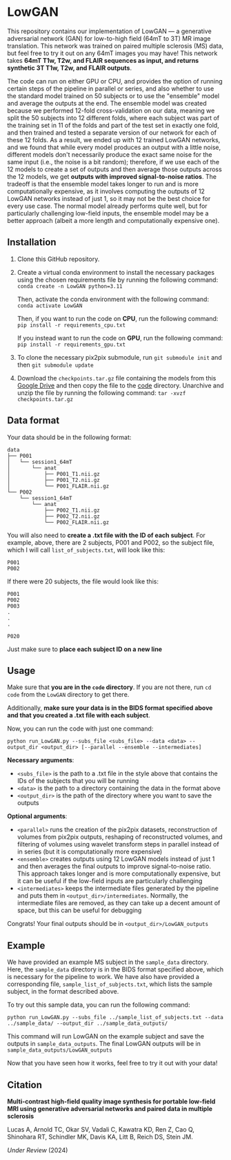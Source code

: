# LowGAN

This repository contains our implementation of LowGAN — a generative adversarial network (GAN) for low-to-high field (64mT to 3T) MR image translation. This network was trained on paired multiple sclerosis (MS) data, but feel free to try it out on any 64mT images you may have! This network takes **64mT T1w, T2w, and FLAIR sequences as input, and returns synthetic 3T T1w, T2w, and FLAIR outputs**. 

The code can run on either GPU or CPU, and provides the option of running certain steps of the pipeline in parallel or series, and also whether to use the standard model trained on 50 subjects or to use the "ensemble" model and average the outputs at the end. The ensemble model was created because we performed 12-fold cross-validation on our data, meaning we split the 50 subjects into 12 different folds, where each subject was part of the training set in 11 of the folds and part of the test set in exactly one fold, and then trained and tested a separate version of our network for each of these 12 folds. As a result, we ended up with 12 trained LowGAN networks, and we found that while every model produces an output with a little noise, different models don't necessarily produce the exact same noise for the same input (i.e., the noise is a bit random); therefore, if we use each of the 12 models to create a set of outputs and then average those outputs across the 12 models, we get **outputs with improved signal-to-noise ratios**. The tradeoff is that the ensemble model takes longer to run and is more computationally expensive, as it involves computing the outputs of 12 LowGAN networks instead of just 1, so it may not be the best choice for every use case. The normal model already performs quite well, but for particularly challenging low-field inputs, the ensemble model may be a better approach (albeit a more length and computationally expensive one).

## Installation

1. Clone this GitHub repository.
2. Create a virtual conda environment to install the necessary packages using the chosen requirements file by running the following command:
    `conda create -n LowGAN python=3.11`

    Then, activate the conda environment with the following command:
    `conda activate LowGAN`

    Then, if you want to run the code on **CPU**, run the following command:
    `pip install -r requirements_cpu.txt`

    If you instead want to run the code on **GPU**, run the following command:
    `pip install -r requirements_gpu.txt`

3. To clone the necessary pix2pix submodule, run `git submodule init` and then `git submodule update`
4. Download the `checkpoints.tar.gz` file containing the models from this [Google Drive](https://drive.google.com/file/d/1pwL7TSEp0Ve-9m3o-XWx59tlz9M97uY7/view?usp=drive_link) and then copy the file to the [code](https://github.com/cvadali/LowGAN/tree/main/code) directory. Unarchive and unzip the file by running the following command: `tar -xvzf checkpoints.tar.gz`

## Data format

Your data should be in the following format:

```
data
├── P001
│   └── session1_64mT
│       └── anat
│           ├── P001_T1.nii.gz
│           ├── P001_T2.nii.gz
│           └── P001_FLAIR.nii.gz
└── P002
    └── session1_64mT
        └── anat
            ├── P002_T1.nii.gz
            ├── P002_T2.nii.gz
            └── P002_FLAIR.nii.gz
```

You will also need to **create a .txt file with the ID of each subject**. For example, above, there are 2 subjects, P001 and P002, so the subject file, which I will call `list_of_subjects.txt`, will look like this:
```
P001
P002
```

If there were 20 subjects, the file would look like this:
```
P001
P002
P003
.
.
.

P020
```

Just make sure to **place each subject ID on a new line**


## Usage

Make sure that **you are in the `code` directory**. If you are not there, run `cd code` from the `LowGAN` directory to get there.

Additionally, **make sure your data is in the BIDS format specified above and that you created a .txt file with each subject**.

Now, you can run the code with just one command:

`python run_LowGAN.py --subs_file <subs_file> --data <data> --output_dir <output_dir> [--parallel --ensemble --intermediates]`

**Necessary arguments**:

- `<subs_file>` is the path to a .txt file in the style above that contains the IDs of the subjects that you will be running
- `<data>` is the path to a directory containing the data in the format above
- `<output_dir>` is the path of the directory where you want to save the outputs

**Optional arguments**:

- `<parallel>` runs the creation of the pix2pix datasets, reconstruction of volumes from pix2pix outputs, reshaping of reconstructed volumes, and filtering of volumes using wavelet transform steps in parallel instead of in series (but it is computationally more expensive)
- `<ensemble>` creates outputs using 12 LowGAN models instead of just 1 and then averages the final outputs to improve signal-to-noise ratio. This approach takes longer and is more computationally expensive, but it can be useful if the low-field inputs are particularly challenging
- `<intermediates>` keeps the intermediate files generated by the pipeline and puts them in `<output_dir>/intermediates`. Normally, the intermediate files are removed, as they can take up a decent amount of space, but this can be useful for debugging


Congrats! Your final outputs should be in `<output_dir>/LowGAN_outputs`

## Example

We have provided an example MS subject in the `sample_data` directory. Here, the `sample_data` directory is in the BIDS format specified above, which is necessary for the pipeline to work. We have also have provided a corresponding file, `sample_list_of_subjects.txt`, which lists the sample subject, in the format described above.

To try out this sample data, you can run the following command:

`python run_LowGAN.py --subs_file ../sample_list_of_subjects.txt --data ../sample_data/ --output_dir ../sample_data_outputs/`

This command will run LowGAN on the example subject and save the outputs in `sample_data_outputs`. The final LowGAN outputs will be in `sample_data_outputs/LowGAN_outputs`

Now that you have seen how it works, feel free to try it out with your data!


## Citation

**Multi-contrast high-field quality image synthesis for portable low-field MRI using generative adversarial networks and paired data in multiple sclerosis**

Lucas A, Arnold TC, Okar SV, Vadali C, Kawatra KD, Ren Z, Cao Q, Shinohara RT, Schindler MK, Davis KA, Litt B, Reich DS, Stein JM.

_Under Review_ (2024)

